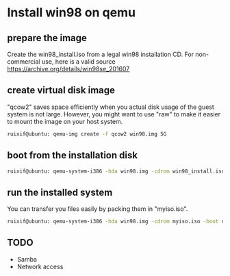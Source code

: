 # Install win98 on qemu
## prepare the image
Create the win98_install.iso from a legal win98 installation CD. For non-commercial use, here is a valid source https://archive.org/details/win98se_201607

## create virtual disk image
"qcow2" saves space efficiently when you actual disk usage of the guest system is not large. However, you might want to use "raw" to make it easier to mount the image on your host system.
```bash
ruixif@ubuntu: qemu-img create -f qcow2 win98.img 5G
```
## boot from the installation disk
```bash
ruixif@ubuntu: qemu-system-i386 -hda win98.img -cdrom win98_install.iso -boot d -cpu pentium2 -m 256 -vga cirrus -net nic,model=pcnet -net user -localtime
```
## run the installed system
You can transfer you files easily by packing them in "myiso.iso".
```bash
ruixif@ubuntu: qemu-system-i386 -hda win98.img -cdrom myiso.iso -boot d -cpu pentium3 -m 1024 -vga cirrus -net nic,model=rtl8139 -smb $HOME/sambashare -soundhw gus
```
## TODO
* Samba
* Network access

